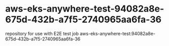 # aws-eks-anywhere-test-94082a8e-675d-432b-a7f5-2740965aa6fa-36
repository for use with E2E test job aws-eks-anywhere-test:94082a8e-675d-432b-a7f5-2740965aa6fa-36
